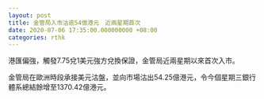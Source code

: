 ```yaml
---
layout: post
title: 金管局入市沽逾54億港元　近兩星期首次
date: 2020-07-06 17:35:00.000000000 +08:00
categories: rthk
---
```


港匯偏強，觸發7.75兌1美元強方兌換保證，金管局近兩星期以來首次入市。

金管局在歐洲時段承接美元沽盤，並向市場沽出54.25億港元，令今個星期三銀行體系總結餘增至1370.42億港元。
